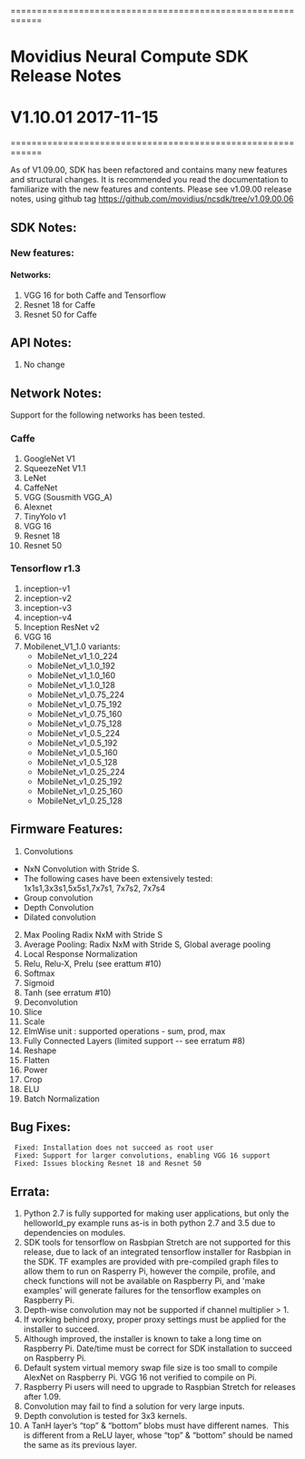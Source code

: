 ============================================================
# Movidius Neural Compute SDK Release Notes
# V1.10.01 2017-11-15
============================================================

As of V1.09.00, SDK has been refactored and contains many new features and structural changes. It is recommended you read the documentation to familiarize with the new features and contents. Please see v1.09.00 release notes, using github tag https://github.com/movidius/ncsdk/tree/v1.09.00.06

## SDK Notes: 
### New features:
#### Networks:
1. VGG 16 for both Caffe and Tensorflow
2. Resnet 18 for Caffe
3. Resnet 50 for Caffe
   
## API Notes:
1. No change

## Network Notes:
Support for the following networks has been tested.

### Caffe
1. GoogleNet V1 
2. SqueezeNet V1.1 
3. LeNet 
4. CaffeNet 
5. VGG (Sousmith VGG_A)
6. Alexnet
7. TinyYolo v1
8. VGG 16
9. Resnet 18
10. Resnet 50

### Tensorflow r1.3
1. inception-v1
2. inception-v2
3. inception-v3
4. inception-v4
5. Inception ResNet v2
6. VGG 16
7. Mobilenet_V1_1.0 variants: 
   - MobileNet_v1_1.0_224
   - MobileNet_v1_1.0_192
   - MobileNet_v1_1.0_160
   - MobileNet_v1_1.0_128
   - MobileNet_v1_0.75_224
   - MobileNet_v1_0.75_192
   - MobileNet_v1_0.75_160
   - MobileNet_v1_0.75_128
   - MobileNet_v1_0.5_224
   - MobileNet_v1_0.5_192
   - MobileNet_v1_0.5_160
   - MobileNet_v1_0.5_128
   - MobileNet_v1_0.25_224
   - MobileNet_v1_0.25_192
   - MobileNet_v1_0.25_160
   - MobileNet_v1_0.25_128

## Firmware Features:
1. Convolutions
  - NxN Convolution with Stride S.
  - The following cases have been extensively tested: 1x1s1,3x3s1,5x5s1,7x7s1, 7x7s2, 7x7s4
  - Group convolution
  - Depth Convolution
  - Dilated convolution
2. Max Pooling Radix NxM with Stride S
3. Average Pooling: Radix NxM with Stride S, Global average pooling
4. Local Response Normalization
5. Relu, Relu-X, Prelu (see erattum #10)
6. Softmax
7. Sigmoid
8. Tanh (see erratum #10)
9. Deconvolution
10. Slice
11. Scale
12. ElmWise unit : supported operations - sum, prod, max 
13. Fully Connected Layers (limited support -- see erratum #8)
14. Reshape
15. Flatten
16. Power
17. Crop
18. ELU
19. Batch Normalization
 

## Bug Fixes:
     Fixed: Installation does not succeed as root user
     Fixed: Support for larger convolutions, enabling VGG 16 support
     Fixed: Issues blocking Resnet 18 and Resnet 50
     
## Errata:
1. Python 2.7 is fully supported for making user applications, but only the helloworld_py example runs as-is in both python 2.7 and 3.5 due to dependencies on modules.
2. SDK tools for tensorflow on Rasbpian Stretch are not supported for this release, due to lack of an integrated tensorflow installer for Rasbpian in the SDK. TF examples are provided with pre-compiled graph files to allow them to run on Rasperry Pi, however the compile, profile, and check functions will not be available on Raspberry Pi, and 'make examples' will generate failures for the tensorflow examples on Raspberry Pi.
3. Depth-wise convolution may not be supported if channel multiplier > 1.
4. If working behind proxy, proper proxy settings must be applied for the installer to succeed. 
5. Although improved, the installer is known to take a long time on Raspberry Pi. Date/time must be correct for SDK installation to succeed on Raspberry Pi.
6. Default system virtual memory swap file size is too small to compile AlexNet on Raspberry Pi.  VGG 16 not verified to compile on Pi.
7. Raspberry Pi users will need to upgrade to Raspbian Stretch for releases after 1.09.
8. Convolution may fail to find a solution for very large inputs.
9. Depth convolution is tested for 3x3 kernels.
10. A TanH layer’s “top” & “bottom” blobs must have different names.  This is different from a ReLU layer, whose “top” & “bottom” should be named the same as its previous layer.
